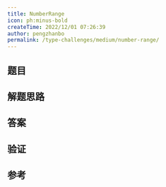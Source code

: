 ```yaml
---
title: NumberRange
icon: ph:minus-bold
createTime: 2022/12/01 07:26:39
author: pengzhanbo
permalink: /type-challenges/medium/number-range/
---
```


## 题目

## 解题思路

## 答案

## 验证

## 参考
